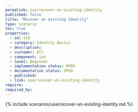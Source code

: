 ```yaml
---
permalink: use/recover-an-existing-identity
published: false
title: "Recover an existing Identity"
type: scenario
toc: true
properties:
  - id: SC6
  - category: Identity Basics
  - description:
  - customer: All
  - component: use
  - level: Beginner
  - implementation status: OPEN
  - documentation status: OPEN
  - published:
  - link: use/recover-an-existing-identity
require:
required_by:
---
```


{% include scenarios/use/recover-an-existing-identity.md %}
